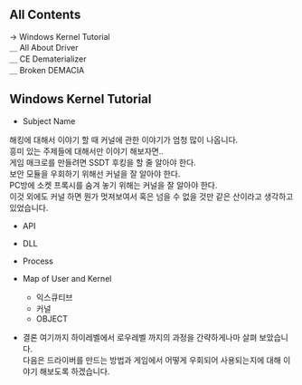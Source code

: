 ## All Contents

→ Windows Kernel Tutorial<br>
＿ All About Driver<br>
＿ CE Dematerializer<br>
＿ Broken DEMACIA<br>

## Windows Kernel Tutorial

- Subject Name

해킹에 대해서 이야기 할 때 커널에 관한 이야기가 엄청 많이 나옵니다.<br>
흥미 있는 주제들에 대해서만 이야기 해보자면..<br>
게임 매크로를 만들려면 SSDT 후킹을 할 줄 알아야 한다.<br>
보안 모듈을 우회하기 위해선 커널을 잘 알아야 한다.<br>
PC방에 소켓 프록시를 숨겨 놓기 위해는 커널을 잘 알아야 한다.<br>
이것 외에도 커널 하면 뭔가 멋져보여서 혹은 넘을 수 없을 것만 같은 산이라고 생각하고 있었습니다.<br>

- API

- DLL

- Process

- Map of User and Kernel
  - 익스큐티브
  - 커널
  - OBJECT

- 결론
여기까지 하이레벨에서 로우레벨 까지의 과정을 간략하게나마 살펴 보았습니다.<br>
다음은 드라이버를 만드는 방법과 게임에서 어떻게 우회되어 사용되는지에 대해 이야기 해보도록 하겠습니다.<br>

